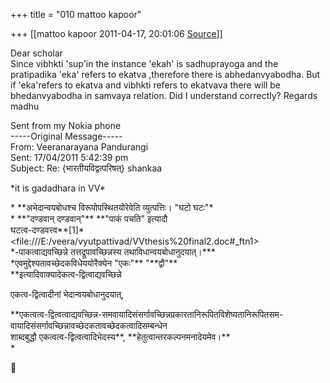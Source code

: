 +++
title = "010 mattoo kapoor"

+++
[[mattoo kapoor	2011-04-17, 20:01:06 [Source](https://groups.google.com/g/bvparishat/c/5Tues0YBxF8)]]



Dear scholar  
Since vibhkti 'sup'in the instance 'ekah' is sadhuprayoga and the pratipadika 'eka' refers to ekatva ,therefore there is abhedanvyabodha. But if 'eka'refers to ekatva and vibhkti refers to ekatvava there will be bhedanvyabodha in samvaya relation. Did I understand correctly? Regards madhu

  
Sent from my Nokia phone  
-----Original Message-----  
From: Veeranarayana Pandurangi  
Sent: 17/04/2011 5:42:39 pm  
Subject: Re: {भारतीयविद्वत्परिषत्} shankaa

\*it is gadadhara in VV\*

\* \*\*अभेदान्वयबोधश्च विरूपोपस्थितयोरेवेति व्युत्पत्तिः। "घटो घटः"\*  
\* \*\*"दण्डवान् दण्डवान्"\*\* \*\*"पाकं पचति" इत्यादौ  
घटत्व-दण्डवत्त्व\*\*\[1\]\*\<file:///E:/veera/vyutpattivad/VVthesis%20final2.doc#\_ftn1>  
\*-पाकत्वाद्यवच्छिन्ने तत्तद्रूपावच्छिन्नस्य तथाविधान्वयबोधानुदयात्।\*\*\*  
\*एवमुद्देश्यतावच्छेदकविधेययोरैक्येन "एकः"\*\* "\*\*द्वौ"\*\*  
\*\*इत्यादिवाक्यादेकत्व-द्वित्वाद्यवच्छिन्ने

  
एकत्व-द्वित्वादीनां भेदान्वयबोधानुदयात्,  

\*\*एकत्वत्व-द्वित्वत्वाद्यवच्छिन्न-समवायादिसंसर्गावच्छिन्नप्रकारतानिरूपितविशेष्यतानिरूपितसम-वायादिसंसर्गावच्छिन्नावच्छेदकतावच्छेदकत्वादिसम्बन्धेन  
शाब्दबुद्धौ एकत्वत्व-द्वित्वत्वादिभेदस्य\*\*, \*\*हेतुत्वान्तरकल्पनमनादेयमेव।\*\*  
\*



